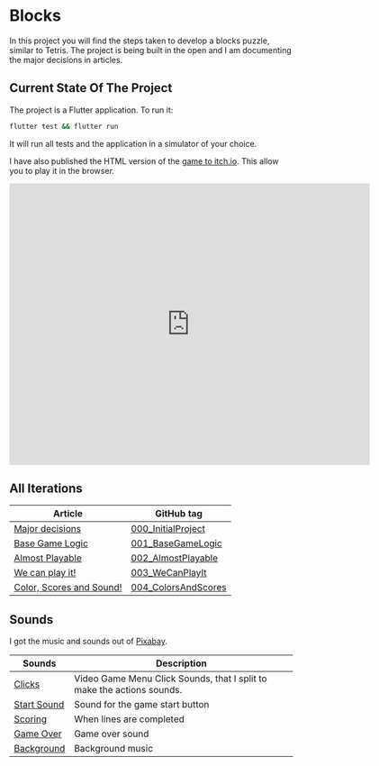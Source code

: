# Blocks

In this project you will find the steps taken to develop a blocks puzzle, similar to Tetris. The project is being built in the open and I am documenting the major decisions in articles.

## Current State Of The Project

The project is a Flutter application. To run it:

```bash
flutter test && flutter run
```

It will run all tests and the application in a simulator of your choice.

I have also published the HTML version of the [game to itch.io](https://nunosousa.itch.io/block-puzzle). This allow you to play it in the browser.

<iframe frameborder="0" src="https://itch.io/embed-upload/11744413?color=333333" allowfullscreen="" width="640" height="500"><a href="https://nunosousa.itch.io/block-puzzle">Play Block Puzzle on itch.io</a></iframe>

## All Iterations

| Article                                                                                                        | GitHub tag                                                                               |
| -------------------------------------------------------------------------------------------------------------- | ---------------------------------------------------------------------------------------- |
| [Major decisions](https://medium.com/@nuno.mt.sousa/block-puzzle-starting-the-project-26c7bee8cc48)            | [000_InitialProject](https://github.com/nmtsousa/blocks/tree/000_InitialProject)         |
| [Base Game Logic](https://medium.com/@nuno.mt.sousa/block-puzzle-base-game-logic-8280139e9528)                 | [001_BaseGameLogic](https://github.com/nmtsousa/blocks/tree/001_BaseGameLogic)           |
| [Almost Playable](https://medium.com/@nuno.mt.sousa/block-puzzle-almost-playable-4398f723dedc)                 | [002_AlmostPlayable](https://github.com/nmtsousa/blocks/releases/tag/002_AlmostPlayable) |
| [We can play it!](https://medium.com/@nuno.mt.sousa/block-puzzle-we-can-play-it-8b770e4f0776)                  | [003_WeCanPlayIt](https://github.com/nmtsousa/blocks/releases/tag/003_WeCanPlayIt)       |
| [Color, Scores and Sound!](https://medium.com/@nuno.mt.sousa/block-puzzle-color-scores-and-sound-a3ec4dc14929) | [004_ColorsAndScores](https://github.com/nmtsousa/blocks/tree/004_ColorsAndScores)       |

## Sounds

I got the music and sounds out of [Pixabay](https://pixabay.com).

| Sounds                                                                           | Description                                                            |
| -------------------------------------------------------------------------------- | ---------------------------------------------------------------------- |
| [Clicks](https://pixabay.com/sound-effects/video-game-menu-click-sounds-148373/) | Video Game Menu Click Sounds, that I split to make the actions sounds. |
| [Start Sound](https://pixabay.com/sound-effects/button-124476/)                  | Sound for the game start button                                        |
| [Scoring](https://pixabay.com/sound-effects/collect-5930/)                       | When lines are completed                                               |
| [Game Over](https://pixabay.com/sound-effects/game-over-38511/)                  | Game over sound                                                        |
| [Background](https://pixabay.com/music/upbeat-ninja-247546/)                     | Background music                                                       |